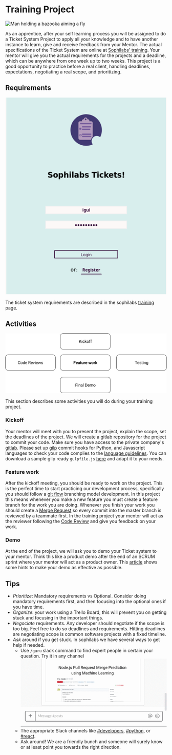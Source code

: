 # Training Project

![Man holding a bazooka aiming a fly](https://d2wlcd8my7k9h4.cloudfront.net/static/figures/technology.jpg)

As an apprentice, after your self learning process you will be assigned to do a Ticket System Project to apply all your knowledge and to have another instance to learn, give and receive feedback from your Mentor. The actual specifications of the Ticket System are online at [Sophilabs' training](https://github.com/sophilabs/training).
Your mentor will give you the actual requirements for the projects and a deadline, which can be anywhere from one week up to two weeks. This project is a good opportunity to practice before a real client, handling deadlines, expectations, negotiating a real scope, and prioritizing.

## Requirements

![Ticket system screenshots](./tickets.png)

The ticket system requirements are described in the sophilabs [training](https://github.com/sophilabs/training) page.

## Activities

![Process](./process.png)

This section describes some activities you will do during your training project.

### Kickoff

Your mentor will meet with you to present the project, explain the scope, set the deadlines of the project. We will create a gitlab repository for the project to commit your code. Make sure you have access to the private company's [gitlab](https://git.sophilabs.io/). Please set up [gilp](https://sophilabs.co/blog/gulp-and-commit-hooks-gilp) commit hooks for Python, and Javascript languages to check your code complies to the [language guidelines](/programming/README.rst). You can download a sample gilp ready `gulpfile.js` [here](https://github.com/sophilabs/gilp/blob/master/examples/full.js) and adapt it to your needs.

### Feature work

After the kickoff meeting, you should be ready to work on the project. This is the perfect time to start practicing our development process, specifically you should follow a [git flow](http://nvie.com/posts/a-successful-git-branching-model/)  branching model development. In this project this means whenever you make a new feature you must create a feature branch for the work you are doing. Whenever you finish your work you should create a [Merge Request](https://docs.gitlab.com/ee/gitlab-basics/add-merge-request.html) so every commit into the master branch is reviewed by a teammate first. In the training project your mentor will act as the reviewer following the [Code Review](https://sophilabs.co/playbook/#code-reviews) and give you feedback on your work.

### Demo

At the end of the project, we will ask you to  demo your Ticket system to your mentor. Think this like a product demo after the end of an SCRUM sprint where your mentor will act as a product owner. This [article](https://www.atlantbh.com/blog/4-steps-successful-product-demo/) shows some hints to make your demo as effective as possible.

## Tips

* *Prioritize*: Mandatory requirements vs Optional. Consider doing mandatory requirements first, and then focusing into the optional ones if you have time.
* *Organize*: your work using a Trello Board, this will prevent you on getting stuck and focusing in the important things.
* *Negociate* requirements. Any developer should negotiate if the scope is too big. Feel free to do so deadlines and requirements. Hitting deadlines are negotiating scope is common software projects with a fixed timeline.
* *Ask* around if you get stuck. In sophilabs we have several ways to get help if needed.
  * Use `/guru` slack command to find expert people in certain your question. Try it in any channel
    ![Animation showing how to type a /guru query](./guru.gif)
  * The appropriate Slack channels like [#developers](https://sophilabs.slack.com/messages/developers), [#python](https://sophilabs.slack.com/messages/python), or [#react](https://sophilabs.slack.com/messages/react).
  * Ask around! We are a friendly bunch and someone will surely know or at least point you towards the right direction.
